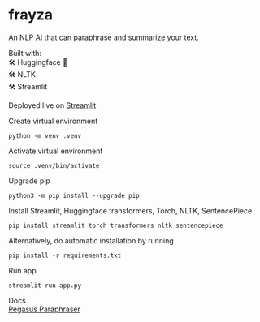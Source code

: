 # frayza
An NLP AI that can paraphrase and summarize your text.  

Built with:  
🛠️ Huggingface 🤗  
🛠️ NLTK  
🛠️ Streamlit  

Deployed live on [Streamlit](https://frayza.streamlit.app/)

Create virtual environment
```
python -m venv .venv
```

Activate virtual environment
```
source .venv/bin/activate
```

Upgrade pip
```
python3 -m pip install --upgrade pip
```

Install Streamlit, Huggingface transformers, Torch, NLTK, SentencePiece
```
pip install streamlit torch transformers nltk sentencepiece
```

Alternatively, do automatic installation by running
```
pip install -r requirements.txt
```

Run app
```
streamlit run app.py 
```

Docs  
[Pegasus Paraphraser](https://huggingface.co/tuner007/pegasus_paraphrase)